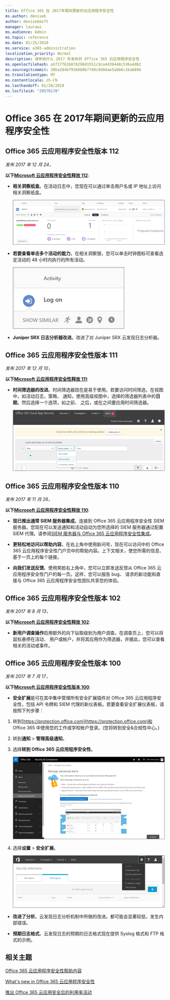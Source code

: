 ```yaml
---
title: Office 365 在 2017年期间更新的云应用程序安全性
ms.author: deniseb
author: denisebmsft
manager: laurawi
ms.audience: Admin
ms.topic: reference
ms.date: 01/25/2019
ms.service: o365-administration
localization_priority: Normal
description: 请参阅什么 2017 年发布的 Office 365 云应用程序安全性
ms.openlocfilehash: a5f17f626876298d1551c9ca4439448c536a4d62
ms.sourcegitcommit: 38ba284b793b080b77d9c9d94ae5a0b6c1ba689b
ms.translationtype: MT
ms.contentlocale: zh-CN
ms.lasthandoff: 01/26/2019
ms.locfileid: "29570178"
---
```

# <a name="office-365-cloud-app-security-updates-during-2017"></a>Office 365 在 2017年期间更新的云应用程序安全性
    
## <a name="office-365-cloud-app-security-release-112"></a>Office 365 云应用程序安全性版本 112

*发布 2017 年 12 月 24，* 
  
**以下[Microsoft 云应用程序安全性释放 112](https://docs.microsoft.com/cloud-app-security/release-notes#cloud-app-security-release-112)**: 
  
- **相关洞察纸盒**。在活动日志中，您现在可以通过单击用户名或 IP 地址上访问相关洞察纸盒。 
    
    ![单击用户名称或 IP 地址，以查看相关洞察银活动日志中。](media/8e32b3fa-8c0c-4c5e-b248-fe7d7e1b516d.png)
  
- **若要查看单击多个活动的能力**。在相关洞察银，您可以单击时钟图标可查看选定活动的 48 小时内执行的所有活动。 
    
    ![在相关见解银，可以单击该时钟图标可查看选定活动的 48 小时内执行的活动](media/c6c96aa0-98e5-4205-8873-45f8d6fd0843.png)
  
- **Juniper SRX 日志分析器改进**。改进了对 Juniper SRX 云发现日志分析器。 
    
## <a name="office-365-cloud-app-security-release-111"></a>Office 365 云应用程序安全性版本 111

*发布 2017 年 12 月 10，* 
  
**以下[Microsoft 云应用程序安全性释放 111](https://docs.microsoft.com/cloud-app-security/release-notes#cloud-app-security-release-111)**: 
  
- **时间筛选器的改进**。时间筛选器现在是易于使用。若要访问时间筛选，在视图中，如活动日志，策略、 通知，使用高级视图中，选择的筛选器列表中的**日期**。然后选择一个选项，如之前、 之后，或在之间要应用时间筛选器。 
    
    ![使用日期筛选器可查看之前、 之后或日期之间的信息。](media/9dbb2a10-f68f-413b-8b4e-88911152cb92.png)
  
## <a name="office-365-cloud-app-security-release-110"></a>Office 365 云应用程序安全性版本 110

*发布 2017 年 11 月 26，* 
  
**以下[Microsoft 云应用程序安全性释放 110](https://docs.microsoft.com/cloud-app-security/release-notes#cloud-app-security-release-110)**: 
  
- **现已推出通常 SIEM 服务器集成**。连接到 Office 365 云应用程序安全性 SIEM 服务器。您现在可以发送通知和活动自动为您所选择的 SIEM 服务器通过配置 SIEM 代理。请参阅[SIEM 服务器与 Office 365 云应用程序安全性集成](integrate-your-siem-server-with-office-365-cas.md)。
    
- **更轻松地访问以帮助内容**。在右上角中使用新问号，现在可以访问中的 Office 365 云应用程序安全性门户页中的帮助内容。上下文相关，使您所需的信息、 基于一页上的每个链接。 
    
- **向我们发送反馈**。使用笑脸右上角中，您可以立即发送反馈从 Office 365 云应用程序安全性门户的每一页。这样，您可以报告 bug、 请求的新功能和直接与 Office 365 云应用程序安全性团队共享您的体验。 
    
## <a name="office-365-cloud-app-security-release-102"></a>Office 365 云应用程序安全性版本 102

*发布 2017 年 8 月 13，* 
  
**以下[Microsoft 云应用程序安全性释放 102](https://docs.microsoft.com/cloud-app-security/release-notes#cloud-app-security-release-102)**: 
  
- **新用户调查操作**启用额外的向下钻取级别为用户调查。在调查页上，您可以将鼠标悬停在活动、 用户或帐户，并将其应用作为筛选器，并据此，您可以查看相关的活动或事件。 
    
## <a name="office-365-cloud-app-security-release-100"></a>Office 365 云应用程序安全性版本 100

*发布 2017 年 7 月 17，* 
  
**以下[Microsoft 云应用程序安全性版本 100](https://docs.microsoft.com/cloud-app-security/release-notes#cloud-app-security-release-100)**: 
  
- **安全扩展**是可在其中集中管理所有安全扩展插件对 Office 365 云应用程序安全性，包括 API 令牌和 SIEM 代理的新仪表板。若要查看安全扩展仪表板，请按照下列步骤： 
    
1. 转到[https://protection.office.com](https://protection.office.com)和 Office 365 中使用您的工作或学校帐户登录。(您将转到安全&amp;合规性中心。) 
    
2. 转到**通知** \> **管理高级通知**。
    
3. 选择**转到 Office 365 云应用程序安全性**。
    
    ![安全中&amp;合规性中心中，选择警报\>管理高级通知\>转到高级安全管理](media/9792b121-9cd4-4faa-a6e0-81cfab4bf2f2.png)
  
4. 选择**设置** \> **安全扩展**。
    
    ![在 ASM 门户中，选择设置\>安全扩展](media/f03d47a1-91ff-41b9-9baf-b514cffe41a8.png)
  
- **改进了分析**。云发现日志分析机制中所做的改进。都可能会显著较低，发生内部错误。 
    
- **预期日志格式**。云发现日志的预期的日志格式现在提供 Syslog 格式和 FTP 格式的示例。 
    
## <a name="related-topics"></a>相关主题

[Office 365 云应用程序安全性帮助内容](office-365-cas-help.md)

[What's new in Office 365 云应用程序安全性](new-in-office-365-cas.md)
  
[推出 Office 365 云应用安全后的利用率活动](utilization-activities-for-ocas.md)

